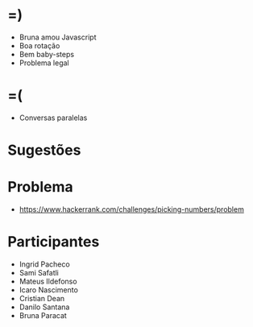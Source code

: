 # =)

- Bruna amou Javascript
- Boa rotação
- Bem baby-steps
- Problema legal

# =(

- Conversas paralelas

# Sugestões

# Problema

- https://www.hackerrank.com/challenges/picking-numbers/problem

# Participantes

- Ingrid Pacheco
- Sami Safatli
- Mateus Ildefonso
- Icaro Nascimento
- Cristian Dean
- Danilo Santana
- Bruna Paracat
